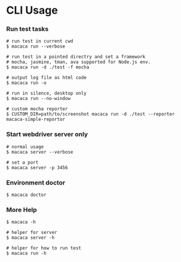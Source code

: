 # CLI Usage

### Run test tasks

```shell
# run test in current cwd
$ macaca run --verbose

# run test in a pointed directry and set a framework
# mocha, jasmine, tman, ava supported for Node.js env.
$ macaca run -d ./test -f mocha

# output log file as html code
$ macaca run -o

# run in silence, desktop only
$ macaca run --no-window

# custom mocha reporter
$ CUSTOM_DIR=path/to/screenshot macaca run -d ./test --reporter macaca-simple-reportor
```

### Start webdriver server only

```shell
# normal usage
$ macaca server --verbose

# set a port
$ macaca server -p 3456
```

### Environment doctor

```shell
$ macaca doctor
```

### More Help

```shell
$ macaca -h

# helper for server
$ macaca server -h

# helper for how to run test
$ macaca run -h

```
